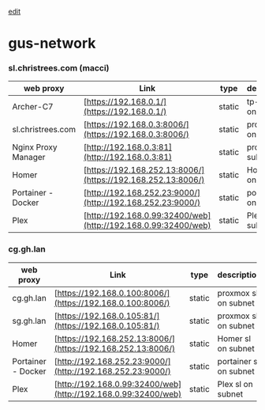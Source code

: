[edit]()
# gus-network

### sl.christrees.com (macci)

| web proxy    |   Link  | type | description |
|--------------|---------|------|-------------|
| Archer-C7 | [https://192.168.0.1/](https://192.168.0.1/) | static | tp-link ng on subnet |
| sl.christrees.com | [https://192.168.0.3:8006/](https://192.168.0.3:8006/) | static | proxmox sl on subnet |
| Nginx Proxy Manager | [http://192.168.0.3:81](http://192.168.0.3:81) | static | proxy sl on subnet |
| Homer | [https://192.168.252.13:8006/](https://192.168.252.13:8006/) | static | Homer sl on subnet |
| Portainer - Docker | [http://192.168.252.23:9000/](http://192.168.252.23:9000/) | static | portainer sl on subnet |
| Plex | [http://192.168.0.99:32400/web](http://192.168.0.99:32400/web) | static | Plex sl on subnet |

### cg.gh.lan

| web proxy    |   Link  | type | description |
|--------------|---------|------|-------------|
| cg.gh.lan | [https://192.168.0.100:8006/](https://192.168.0.100:8006/) | static | proxmox sl on subnet |
| sg.gh.lan | [https://192.168.0.105:81/](https://192.168.0.105:81/) | static | proxmox sl on subnet |
| Homer | [https://192.168.252.13:8006/](https://192.168.252.13:8006/) | static | Homer sl on subnet |
| Portainer - Docker | [http://192.168.252.23:9000/](http://192.168.252.23:9000/) | static | portainer sl on subnet |
| Plex | [http://192.168.0.99:32400/web](http://192.168.0.99:32400/web) | static | Plex sl on subnet |
